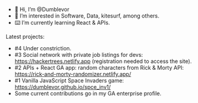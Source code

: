 - 👋 Hi, I’m @Dumblevor
- 🤔 I’m interested in Software, Data, kitesurf, among others.
- ⌨️ I’m currently learning React & APIs.

Latest projects:
- #4 Under constriction.
- #3 Social network with private job listings for devs: https://hackertrees.netlify.app (registration needed to access the site).
- #2 APIs + React GA app: random characters from Rick & Morty API: https://rick-and-morty-randomizer.netlify.app/
- #1 Vanilla JavaScript Space Invaders game: https://dumblevor.github.io/spce_inv1/
- Some current contributions go in my GA enterprise profile.


<!---
Dumblevor/Dumblevor is a ✨ special ✨ repository because its `README.md` (this file) appears on your GitHub profile.
You can click the Preview link to take a look at your changes.
--->
